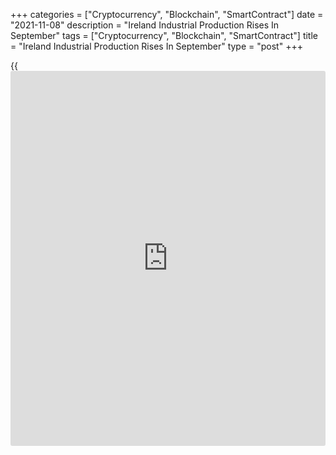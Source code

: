 +++
categories = ["Cryptocurrency", "Blockchain", "SmartContract"]
date = "2021-11-08"
description = "Ireland Industrial Production Rises In September"
tags = ["Cryptocurrency", "Blockchain", "SmartContract"]
title = "Ireland Industrial Production Rises In September"
type = "post"
+++

{{<iframe id="large-banner" src="https://www.bounty.group/#slide=2.0" width="100%" height="600" scrolling="no" style="border: 0px solid rgb(216, 221, 230); border-radius: 3px;">}}

Ireland's manufacturing output increased in September after falling in
the previous month, figures from the Central Statistics Office showed on
Monday.

Manufacturing output rose a seasonally adjusted 3.6 percent month-on-
month in September, after a 4.4 percent decline in August.

On an annual basis, manufacturing output increased 46.9 percent in
September, following a 26.9 percent growth in the previous month.

Industrial production rose 3.5 monthly in September, after a 4.2 percent
fall in the previous month.

Industrial production gained 44.6 percent year-on-year in September,
after a 25.3 percent increase in the previous month.

Data also showed that the industrial turnover increased 1.6 percent
monthly in September and gained 58.1 percent from a year ago.

On an unadjusted basis, industrial production grew 59.4 percent yearly
in September and rose 54.5 percent from a month ago.

For comments and feedback [contact](https://www.playgroundfx.com/contact/): editorial@rtt[news](https://www.letsplayfx.com/blog/forex-news-website/).com

[Economic News][1]

 **What parts of the world are seeing the best (and worst) economic
performances lately? Click[here][2] to check out our [Econ Scorecard][2]
and find out! See up-to-the-moment [ranking](https://www.playgroundfx.com/blog/crypto-exchange-ranking/)s for the best and worst
performers in [GDP][2], [unemployment rate][3], [inflation][4] and much
more.**

   1. www.rtt[news](https://www.letsplayfx.com/blog/forex-news-website/).com/Content/EconomicNews.aspx
   2. www.rtt[news](https://www.letsplayfx.com/blog/forex-news-website/).com/economic-scorecard/world-rank/GDP/highest-performance.aspx
   3. www.rtt[news](https://www.letsplayfx.com/blog/forex-news-website/).com/economic-scorecard/world-rank/unemployment-rate/lowest-performance.aspx
   4. www.rtt[news](https://www.letsplayfx.com/blog/forex-news-website/).com/economic-scorecard/world-rank/CPI/highest-performance.aspx